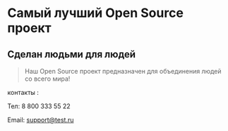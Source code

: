 # Самый лучший Open Source проект

## Сделан людьми для людей

> Наш Open Source проект предназначен для объединения людей со всего мира!


 контакты :
 
Тел: 8 800 333 55 22

Email: support@test.ru
